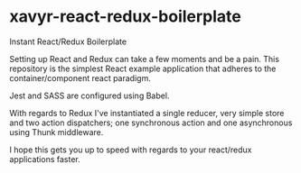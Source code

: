 # xavyr-react-redux-boilerplate
Instant React/Redux Boilerplate

Setting up React and Redux can take a few moments and be a pain. This repository is the simplest React example application that adheres to the container/component react paradigm.

Jest and SASS are configured using Babel.

With regards to Redux I've instantiated a single reducer, very simple store and two action dispatchers; one synchronous action and one asynchronous using Thunk middleware.

I hope this gets you up to speed with regards to your react/redux applications faster. 
